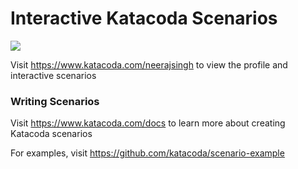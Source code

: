 # Interactive Katacoda Scenarios

[![](http://shields.katacoda.com/katacoda/neerajsingh/count.svg)](https://www.katacoda.com/neerajsingh "Get your profile on Katacoda.com")

Visit https://www.katacoda.com/neerajsingh to view the profile and interactive scenarios

### Writing Scenarios
Visit https://www.katacoda.com/docs to learn more about creating Katacoda scenarios

For examples, visit https://github.com/katacoda/scenario-example
